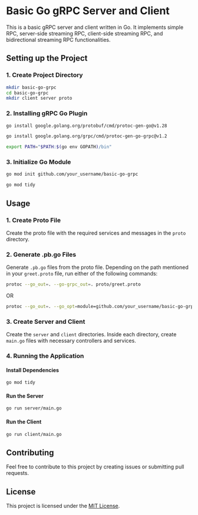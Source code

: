 # Basic Go gRPC Server and Client

This is a basic gRPC server and client written in Go. It implements simple RPC, server-side streaming RPC, client-side streaming RPC, and bidirectional streaming RPC functionalities.

## Setting up the Project

### 1. Create Project Directory

```bash
mkdir basic-go-grpc
cd basic-go-grpc
mkdir client server proto
```

### 2. Installing gRPC Go Plugin

```bash
go install google.golang.org/protobuf/cmd/protoc-gen-go@v1.28

go install google.golang.org/grpc/cmd/protoc-gen-go-grpc@v1.2

export PATH="$PATH:$(go env GOPATH)/bin"
```

### 3. Initialize Go Module

```bash
go mod init github.com/your_username/basic-go-grpc

go mod tidy
```

## Usage

### 1. Create Proto File

Create the proto file with the required services and messages in the `proto` directory.

### 2. Generate .pb.go Files

Generate `.pb.go` files from the proto file. Depending on the path mentioned in your `greet.proto` file, run either of the following commands:

```bash
protoc --go_out=. --go-grpc_out=. proto/greet.proto
```

OR

```bash
protoc --go_out=. --go_opt=module=github.com/your_username/basic-go-grpc --go-grpc_out=. --go-grpc_opt=module=github.com/your_username/basic-go-grpc proto/greet.proto
```

### 3. Create Server and Client

Create the `server` and `client` directories. Inside each directory, create `main.go` files with necessary controllers and services.

### 4. Running the Application

#### Install Dependencies

```bash
go mod tidy
```

#### Run the Server

```bash
go run server/main.go
```

#### Run the Client

```bash
go run client/main.go
```

## Contributing

Feel free to contribute to this project by creating issues or submitting pull requests.

## License

This project is licensed under the [MIT License](LICENSE).
